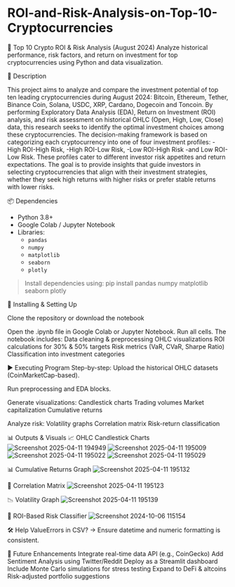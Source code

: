 # ROI-and-Risk-Analysis-on-Top-10-Cryptocurrencies
💸 Top 10 Crypto ROI & Risk Analysis (August 2024)
Analyze historical performance, risk factors, and return on investment for top cryptocurrencies using Python and data visualization.

📝 Description

This project aims to analyze and compare the investment potential of top ten leading cryptocurrencies during August 2024: Bitcoin, Ethereum, Tether, Binance Coin, Solana, USDC, XRP, Cardano, Dogecoin and Toncoin. By performing Exploratory Data Analysis (EDA), Return on Investment (ROI) analysis, and risk assessment on historical OHLC (Open, High, Low, Close) data, this research seeks to identify the optimal investment choices among these cryptocurrencies. The decision-making framework is based on categorizing each cryptocurrency into one of four investment profiles: 
-High ROI-High Risk, 
-High ROI-Low Risk, 
-Low ROI-High Risk 
-and Low ROI-Low Risk. 
These profiles cater to different investor risk appetites and return expectations. The goal is to provide insights that guide investors in selecting cryptocurrencies that align with their investment strategies, whether they seek high returns with higher risks or prefer stable returns with lower risks.

📦 Dependencies
- Python 3.8+
- Google Colab / Jupyter Notebook
- Libraries:
  - `pandas`
  - `numpy`
  - `matplotlib`
  - `seaborn`
  - `plotly`

> Install dependencies using:
pip install pandas numpy matplotlib seaborn plotly


📁 Installing & Setting Up

Clone the repository or download the notebook


Open the .ipynb file in Google Colab or Jupyter Notebook.
Run all cells. The notebook includes:
Data cleaning & preprocessing
OHLC visualizations
ROI calculations for 30% & 50% targets
Risk metrics (VaR, CVaR, Sharpe Ratio)
Classification into investment categories

▶️ Executing Program
Step-by-step:
Upload the historical OHLC datasets (CoinMarketCap-based).

Run preprocessing and EDA blocks.

Generate visualizations:
Candlestick charts
Trading volumes
Market capitalization
Cumulative returns

Analyze risk:
Volatility graphs
Correlation matrix
Risk-return classification

📊 Outputs & Visuals
📈 OHLC Candlestick Charts
![Screenshot 2025-04-11 194949](https://github.com/user-attachments/assets/ab8bd850-6792-4fb1-a930-6d5922dcdc8e)
![Screenshot 2025-04-11 195009](https://github.com/user-attachments/assets/55f90980-3f5d-467d-b47b-f8e0a0db37bf)
![Screenshot 2025-04-11 195022](https://github.com/user-attachments/assets/556d5e4a-a355-4573-8e47-c0a702f9b7fc)
![Screenshot 2025-04-11 195029](https://github.com/user-attachments/assets/f114c9d1-f722-4512-a12d-8a43596d825b)

📊 Cumulative Returns Graph
![Screenshot 2025-04-11 195132](https://github.com/user-attachments/assets/7ab49434-c476-474c-b615-7595e79c8099)

🔁 Correlation Matrix
![Screenshot 2025-04-11 195123](https://github.com/user-attachments/assets/24f93c3a-7824-420d-b00a-7f4e4a059bcd)

📉 Volatility Graph
![Screenshot 2025-04-11 195139](https://github.com/user-attachments/assets/afa4b8d6-cb03-42ae-a601-abc392e58ffd)

🧮 ROI-Based Risk Classifier
![Screenshot 2024-10-06 115154](https://github.com/user-attachments/assets/c08b9eac-66ee-4364-8ac8-340b39ad983c)


🛠️ Help
ValueErrors in CSV? → Ensure datetime and numeric formatting is consistent.

🔮 Future Enhancements
Integrate real-time data API (e.g., CoinGecko)
Add Sentiment Analysis using Twitter/Reddit
Deploy as a Streamlit dashboard
Include Monte Carlo simulations for stress testing
Expand to DeFi & altcoins
Risk-adjusted portfolio suggestions
